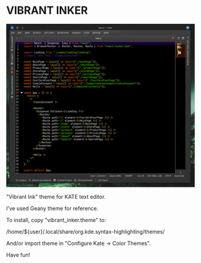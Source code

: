 # VIBRANT INKER

![alt text](preview.png)

"Vibrant Ink" theme for KATE text editor.

I've used Geany theme for reference.  

To install, copy "vibrant_inker.theme" to:

  /home/${user}/.local/share/org.kde.syntax-highlighting/themes/

And/or import theme in "Configure Kate -> Color Themes".

Have fun!

